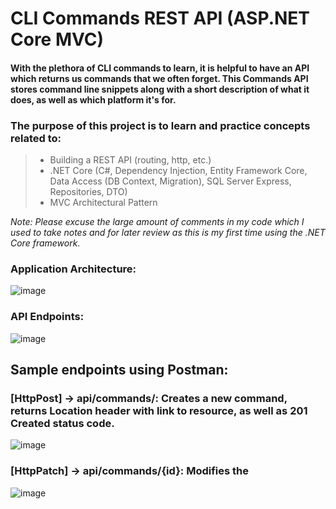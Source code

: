 # CLI Commands REST API (ASP.NET Core MVC)
#### With the plethora of CLI commands to learn, it is helpful to have an API which returns us commands that we often forget. This Commands API stores command line snippets along with a short description of what it does, as well as which platform it's for.
### The purpose of this project is to learn and practice concepts related to:
> - Building a REST API (routing, http, etc.) 
> - .NET Core (C#, Dependency Injection, Entity Framework Core, Data Access (DB Context, Migration), SQL Server Express, Repositories, DTO)
> - MVC Architectural Pattern

*Note: Please excuse the large amount of comments in my code which I used to take notes and for later review as this is my first time using the .NET Core framework.*

### Application Architecture:

![image](https://user-images.githubusercontent.com/59063950/91676248-3553ad80-eb0d-11ea-8fc7-e674ef0784a4.png)

### API Endpoints:

![image](https://user-images.githubusercontent.com/59063950/91676062-8e6f1180-eb0c-11ea-83b0-affd0f607eac.png)

## Sample endpoints using Postman:

### [HttpPost] -> api/commands/: Creates a new command, returns Location header with link to resource, as well as 201 Created status code.

![image](https://user-images.githubusercontent.com/59063950/91677027-8a90be80-eb0f-11ea-991a-be1c7328e24d.png)

### [HttpPatch] -> api/commands/{id}: Modifies the 

![image](https://user-images.githubusercontent.com/59063950/91677120-d17eb400-eb0f-11ea-84ea-8922972542fd.png)


